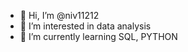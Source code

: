 - 👋 Hi, I’m @niv11212
- 👀 I’m interested in data analysis
- 🌱 I’m currently learning SQL, PYTHON 


<!---
niv11212/niv11212 is a ✨ special ✨ repository because its `README.md` (this file) appears on your GitHub profile.
You can click the Preview link to take a look at your changes.
--->
